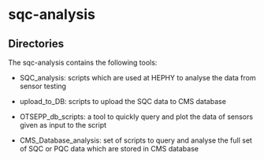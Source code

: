 # sqc-analysis

## Directories
The sqc-analysis contains the following tools:
* SQC_analysis: scripts which are used at HEPHY to analyse the data from sensor testing

* upload_to_DB: scripts to upload the SQC data to CMS database

* OTSEPP_db_scripts: a tool to quickly query and plot the data of sensors given as input to the script

* CMS_Database_analysis: set of scripts to query and analyse the full set of SQC or PQC data which are stored in CMS database

